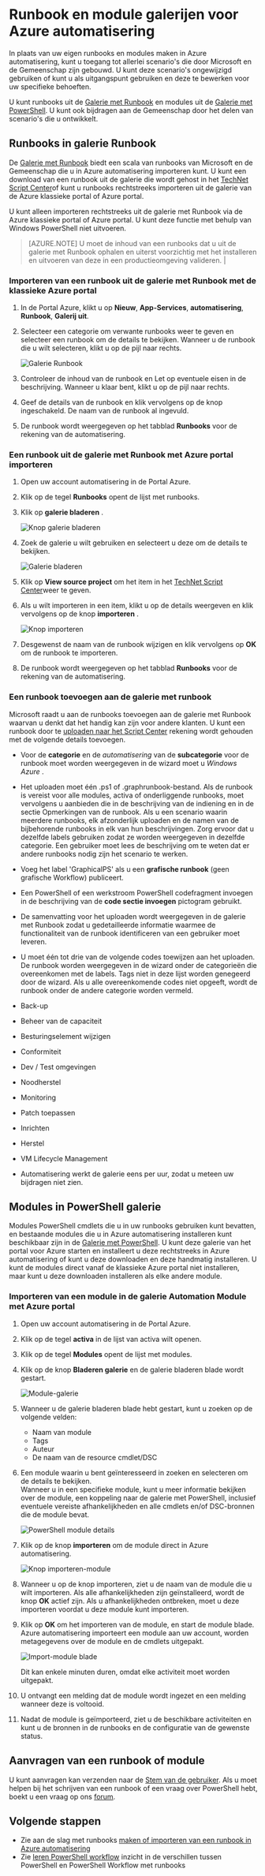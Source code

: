 <properties
    pageTitle="Galerieën met Runbook en een module voor Azure automatisering | Microsoft Azure"
    description="Runbooks en modules van Microsoft en de Gemeenschap zijn die u kunt installeren en gebruiken in uw omgeving Azure automatisering.  In dit artikel wordt beschreven hoe u toegang hebt tot deze bronnen en bij te dragen van de runbooks aan de galerie."
    services="automation"
    documentationCenter=""
    authors="mgoedtel"
    manager="jwhit"
    editor="tysonn" />
<tags
    ms.service="automation"
    ms.devlang="na"
    ms.topic="article"
    ms.tgt_pltfrm="na"
    ms.workload="infrastructure-services"
    ms.date="09/18/2016"
    ms.author="magoedte;bwren" />


# <a name="runbook-and-module-galleries-for-azure-automation"></a>Runbook en module galerijen voor Azure automatisering

In plaats van uw eigen runbooks en modules maken in Azure automatisering, kunt u toegang tot allerlei scenario's die door Microsoft en de Gemeenschap zijn gebouwd.  U kunt deze scenario's ongewijzigd gebruiken of kunt u als uitgangspunt gebruiken en deze te bewerken voor uw specifieke behoeften.

U kunt runbooks uit de [Galerie met Runbook](#runbooks-in-runbook-gallery) en modules uit de [Galerie met PowerShell](#modules-in-powerShell-gallery).  U kunt ook bijdragen aan de Gemeenschap door het delen van scenario's die u ontwikkelt.

## <a name="runbooks-in-runbook-gallery"></a>Runbooks in galerie Runbook

De [Galerie met Runbook](http://gallery.technet.microsoft.com/scriptcenter/site/search?f[0].Type=RootCategory&f[0].Value=WindowsAzure&f[1].Type=SubCategory&f[1].Value=WindowsAzure_automation&f[1].Text=Automation) biedt een scala van runbooks van Microsoft en de Gemeenschap die u in Azure automatisering importeren kunt. U kunt een download van een runbook uit de galerie die wordt gehost in het [TechNet Script Center](http://gallery.technet.microsoft.com/)of kunt u runbooks rechtstreeks importeren uit de galerie van de Azure klassieke portal of Azure portal.

U kunt alleen importeren rechtstreeks uit de galerie met Runbook via de Azure klassieke portal of Azure portal. U kunt deze functie met behulp van Windows PowerShell niet uitvoeren.

>[AZURE.NOTE] U moet de inhoud van een runbooks dat u uit de galerie met Runbook ophalen en uiterst voorzichtig met het installeren en uitvoeren van deze in een productieomgeving valideren. |

### <a name="to-import-a-runbook-from-the-runbook-gallery-with-the-azure-classic-portal"></a>Importeren van een runbook uit de galerie met Runbook met de klassieke Azure portal

1. In de Portal Azure, klikt u op **Nieuw**, **App-Services**, **automatisering**, **Runbook**, **Galerij uit**.
2. Selecteer een categorie om verwante runbooks weer te geven en selecteer een runbook om de details te bekijken. Wanneer u de runbook die u wilt selecteren, klikt u op de pijl naar rechts.

    ![Galerie Runbook](media/automation-runbook-gallery/runbook-gallery.png)

3. Controleer de inhoud van de runbook en Let op eventuele eisen in de beschrijving. Wanneer u klaar bent, klikt u op de pijl naar rechts.
4. Geef de details van de runbook en klik vervolgens op de knop ingeschakeld. De naam van de runbook al ingevuld.
5. De runbook wordt weergegeven op het tabblad **Runbooks** voor de rekening van de automatisering.

### <a name="to-import-a-runbook-from-the-runbook-gallery-with-the-azure-portal"></a>Een runbook uit de galerie met Runbook met Azure portal importeren

1. Open uw account automatisering in de Portal Azure.
2. Klik op de tegel **Runbooks** opent de lijst met runbooks.
3. Klik op **galerie bladeren** .

    ![Knop galerie bladeren](media/automation-runbook-gallery/browse-gallery-button.png)

4. Zoek de galerie u wilt gebruiken en selecteert u deze om de details te bekijken.

    ![Galerie bladeren](media/automation-runbook-gallery/browse-gallery.png)

4. Klik op **View source project** om het item in het [TechNet Script Center](http://gallery.technet.microsoft.com/)weer te geven.
5. Als u wilt importeren in een item, klikt u op de details weergeven en klik vervolgens op de knop **importeren** .

    ![Knop importeren](media/automation-runbook-gallery/gallery-item-detail.png)

6. Desgewenst de naam van de runbook wijzigen en klik vervolgens op **OK** om de runbook te importeren.
5. De runbook wordt weergegeven op het tabblad **Runbooks** voor de rekening van de automatisering.


### <a name="adding-a-runbook-to-the-runbook-gallery"></a>Een runbook toevoegen aan de galerie met runbook

Microsoft raadt u aan de runbooks toevoegen aan de galerie met Runbook waarvan u denkt dat het handig kan zijn voor andere klanten.  U kunt een runbook door te [uploaden naar het Script Center](http://gallery.technet.microsoft.com/site/upload) rekening wordt gehouden met de volgende details toevoegen.

- Voor de **categorie** en de *automatisering* van de **subcategorie** voor de runbook moet worden weergegeven in de wizard moet u *Windows Azure* .  

- Het uploaden moet één .ps1 of .graphrunbook-bestand.  Als de runbook is vereist voor alle modules, activa of onderliggende runbooks, moet vervolgens u aanbieden die in de beschrijving van de indiening en in de sectie Opmerkingen van de runbook.  Als u een scenario waarin meerdere runbooks, elk afzonderlijk uploaden en de namen van de bijbehorende runbooks in elk van hun beschrijvingen. Zorg ervoor dat u dezelfde labels gebruiken zodat ze worden weergegeven in dezelfde categorie. Een gebruiker moet lees de beschrijving om te weten dat er andere runbooks nodig zijn het scenario te werken.

- Voeg het label 'GraphicalPS' als u een **grafische runbook** (geen grafische Workflow) publiceert. 

- Een PowerShell of een werkstroom PowerShell codefragment invoegen in de beschrijving van de **code sectie invoegen** pictogram gebruikt.

- De samenvatting voor het uploaden wordt weergegeven in de galerie met Runbook zodat u gedetailleerde informatie waarmee de functionaliteit van de runbook identificeren van een gebruiker moet leveren.

- U moet één tot drie van de volgende codes toewijzen aan het uploaden.  De runbook worden weergegeven in de wizard onder de categorieën die overeenkomen met de labels.  Tags niet in deze lijst worden genegeerd door de wizard. Als u alle overeenkomende codes niet opgeeft, wordt de runbook onder de andere categorie worden vermeld.

 - Back-up
 - Beheer van de capaciteit
 - Besturingselement wijzigen
 - Conformiteit
 - Dev / Test omgevingen
 - Noodherstel
 - Monitoring
 - Patch toepassen
 - Inrichten
 - Herstel
 - VM Lifecycle Management


- Automatisering werkt de galerie eens per uur, zodat u meteen uw bijdragen niet zien.

## <a name="modules-in-powershell-gallery"></a>Modules in PowerShell galerie

Modules PowerShell cmdlets die u in uw runbooks gebruiken kunt bevatten, en bestaande modules die u in Azure automatisering installeren kunt beschikbaar zijn in de [Galerie met PowerShell](http://www.powershellgallery.com).  U kunt deze galerie van het portal voor Azure starten en installeert u deze rechtstreeks in Azure automatisering of kunt u deze downloaden en deze handmatig installeren.  U kunt de modules direct vanaf de klassieke Azure portal niet installeren, maar kunt u deze downloaden installeren als elke andere module.

### <a name="to-import-a-module-from-the-automation-module-gallery-with-the-azure-portal"></a>Importeren van een module in de galerie Automation Module met Azure portal

1. Open uw account automatisering in de Portal Azure.
2. Klik op de tegel **activa** in de lijst van activa wilt openen.
3. Klik op de tegel **Modules** opent de lijst met modules.
4. Klik op de knop **Bladeren galerie** en de galerie bladeren blade wordt gestart.

    ![Module-galerie](media/automation-runbook-gallery/modules-blade.png) <br>
5. Wanneer u de galerie bladeren blade hebt gestart, kunt u zoeken op de volgende velden:

   - Naam van module
   - Tags
   - Auteur
   - De naam van de resource cmdlet/DSC

6. Een module waarin u bent geïnteresseerd in zoeken en selecteren om de details te bekijken.  
Wanneer u in een specifieke module, kunt u meer informatie bekijken over de module, een koppeling naar de galerie met PowerShell, inclusief eventuele vereiste afhankelijkheden en alle cmdlets en/of DSC-bronnen die de module bevat.

    ![PowerShell module details](media/automation-runbook-gallery/gallery-item-details-blade.png) <br>

7. Klik op de knop **importeren** om de module direct in Azure automatisering.

    ![Knop importeren-module](media/automation-runbook-gallery/module-import-button.png)

8. Wanneer u op de knop importeren, ziet u de naam van de module die u wilt importeren. Als alle afhankelijkheden zijn geïnstalleerd, wordt de knop **OK** actief zijn. Als u afhankelijkheden ontbreken, moet u deze importeren voordat u deze module kunt importeren.
9. Klik op **OK** om het importeren van de module, en start de module blade. Azure automatisering importeert een module aan uw account, worden metagegevens over de module en de cmdlets uitgepakt.

    ![Import-module blade](media/automation-runbook-gallery/module-import-blade.png)

    Dit kan enkele minuten duren, omdat elke activiteit moet worden uitgepakt.
10. U ontvangt een melding dat de module wordt ingezet en een melding wanneer deze is voltooid.
11. Nadat de module is geïmporteerd, ziet u de beschikbare activiteiten en kunt u de bronnen in de runbooks en de configuratie van de gewenste status.

## <a name="requesting-a-runbook-or-module"></a>Aanvragen van een runbook of module

U kunt aanvragen kan verzenden naar de [Stem van de gebruiker](https://feedback.azure.com/forums/246290-azure-automation/).  Als u moet helpen bij het schrijven van een runbook of een vraag over PowerShell hebt, boekt u een vraag op ons [forum](http://social.msdn.microsoft.com/Forums/windowsazure/en-US/home?forum=azureautomation&filter=alltypes&sort=lastpostdesc).

## <a name="next-steps"></a>Volgende stappen

- Zie aan de slag met runbooks [maken of importeren van een runbook in Azure automatisering](automation-creating-importing-runbook.md)
- Zie [leren PowerShell workflow](automation-powershell-workflow.md) inzicht in de verschillen tussen PowerShell en PowerShell Workflow met runbooks
